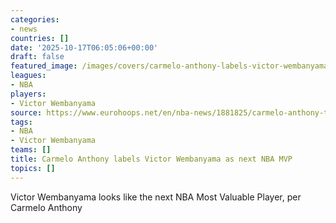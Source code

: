 ```yaml
---
categories:
- news
countries: []
date: '2025-10-17T06:05:06+00:00'
draft: false
featured_image: /images/covers/carmelo-anthony-labels-victor-wembanyama-as-next-nba-mvp-cover.jpg
leagues:
- NBA
players:
- Victor Wembanyama
source: https://www.eurohoops.net/en/nba-news/1881825/carmelo-anthony-talks-victor-wembanyama-mvp-nba/
tags:
- NBA
- Victor Wembanyama
teams: []
title: Carmelo Anthony labels Victor Wembanyama as next NBA MVP
topics: []
---
```


Victor Wembanyama looks like the next NBA Most Valuable Player, per Carmelo Anthony